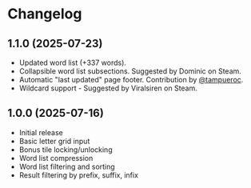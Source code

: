 # Changelog

## 1.1.0 (2025-07-23)

-   Updated word list (+337 words).
-   Collapsible word list subsections. Suggested by Dominic on Steam.
-   Automatic "last updated" page footer. Contribution by [@tampueroc](https://github.com/tampueroc).
-   Wildcard support - Suggested by Viralsiren on Steam.

## 1.0.0 (2025-07-16)

-   Initial release
-   Basic letter grid input
-   Bonus tile locking/unlocking
-   Word list compression
-   Word list filtering and sorting
-   Result filtering by prefix, suffix, infix

